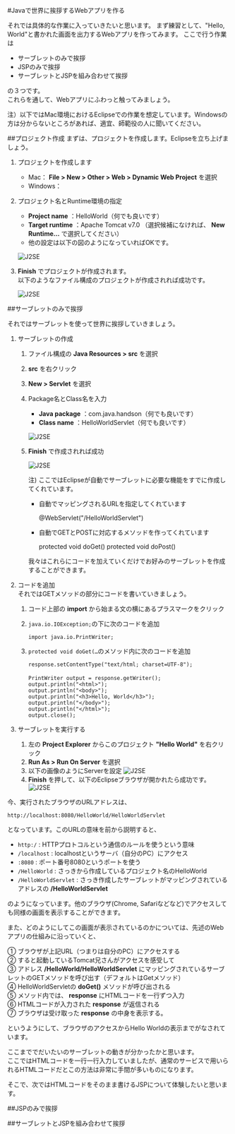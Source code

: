 #Javaで世界に挨拶するWebアプリを作る

それでは具体的な作業に入っていきたいと思います。
まず練習として、"Hello, World"と書かれた画面を出力するWebアプリを作ってみます。
ここで行う作業は

+ サーブレットのみで挨拶
+ JSPのみで挨拶
+ サーブレットとJSPを組み合わせて挨拶

の３つです。  
これらを通して、Webアプリにふわっと触ってみましょう。

注）以下ではMac環境におけるEclipseでの作業を想定しています。Windowsの方は分からないところがあれば、適宜、師範役の人に聞いてください。

##プロジェクト作成
まずは、プロジェクトを作成します。Eclipseを立ち上げましょう。

1. プロジェクトを作成します
	+ Mac： **File > New > Other > Web > Dynamic Web Project** を選択
	+ Windows：
	
2. プロジェクト名とRuntime環境の指定
	+ **Project name** ：HelloWorld（何でも良いです）
	+ **Target runtime** ：Apache Tomcat v7.0  （選択候補になければ、 **New Runtime…** で選択してください）
	+ 他の設定は以下の図のようになっていればOKです。  
	
	![J2SE](images/ProjectName.png)
	
3. **Finish** でプロジェクトが作成されます。  
   以下のようなファイル構成のプロジェクトが作成されれば成功です。

	![J2SE](images/Files.png)


##サーブレットのみで挨拶

それではサーブレットを使って世界に挨拶していきましょう。

1. サーブレットの作成
	1. ファイル構成の **Java Resources > src** を選択
	2. **src** を右クリック
	3. **New > Servlet** を選択
	4. Package名とClass名を入力
		+ **Java package** ：com.java.handson（何でも良いです）
		+ **Class name** ：HelloWorldServlet（何でも良いです）
		
		![J2SE](images/CreateServlet.png)
		
	5. **Finish** で作成されれば成功
	
		![J2SE](images/CreatedServlet.png)

		注) ここではEclipseが自動でサーブレットに必要な機能をすでに作成してくれています。

		+ 自動でマッピングされるURLを指定してくれています
		
			@WebServlet("/HelloWorldServlet")
		
		+ 自動でGETとPOSTに対応するメソッドを作ってくれています
			
			protected void doGet()
			protected void doPost()
			
		我々はこれらにコードを加えていくだけでお好みのサーブレットを作成することができます。
	
2. コードを追加  
   それではGETメソッドの部分にコードを書いていきましょう。
	1. コード上部の **import** から始まる文の横にあるプラスマークをクリック
	2. ```java.io.IOException;```の下に次のコードを追加
	
		```
		import java.io.PrintWriter;
		```
		
	3. ```protected void doGet(…```のメソッド内に次のコードを追加
		
		```
		response.setContentType("text/html; charset=UTF-8");
		　
		PrintWriter output = response.getWriter();
		output.println("<html>");
		output.println("<body>");
		output.println("<h3>Hello, World</h3>");
		output.println("</body>");
		output.println("</html>");
		output.close();
		```	
	
3. サーブレットを実行する
	1. 左の **Project Explorer** からこのプロジェクト **"Hello World"** を右クリック
	2. **Run As > Run On Server** を選択
	3. 以下の画像のようにServerを設定
		![J2SE](images/run1.png)
	4. **Finish** を押して、以下のEclipseブラウザが開かれたら成功です。
		![J2SE](images/run1success.png)
	
今、実行されたブラウザのURLアドレスは、
  
```
http://localhost:8080/HelloWorld/HelloWorldServlet
```

となっています。このURLの意味を前から説明すると、

+ ```http:/``` : HTTPプロトコルという通信のルールを使うという意味
+ ```/localhost``` : localhostというサーバ（自分のPC）にアクセス
+ ```:8080``` : ポート番号8080というポートを使う
+ ```/HelloWorld``` : さっきから作成しているプロジェクト名のHelloWorld
+ ```/HelloWorldServlet``` : さっき作成したサーブレットがマッピングされているアドレスの **/HelloWorldServlet**

のようになっています。他のブラウザ(Chrome, Safariなどなど)でアクセスしても同様の画面を表示することができます。  

また、どのようにしてこの画面が表示されているのかについては、先述のWebアプリの仕組みに沿っていくと、  

① ブラウザが上記URL（つまりは自分のPC）にアクセスする  
② すると起動しているTomcat兄さんがアクセスを感受して  
③ アドレス **/HelloWorld/HelloWorldServlet** にマッピングされているサーブレットのGETメソッドを呼び出す（デフォルトはGetメソッド）  
④ HelloWorldServletの **doGet()** メソッドが呼び出される  
⑤ メソッド内では、 **response** にHTMLコードを一行ずつ入力  
⑥ HTMLコードが入力された **response** が返信される  
⑦ ブラウザは受け取った **response** の中身を表示する。  

というようにして、ブラウザのアクセスからHello Worldの表示までがなされています。

ここまででだいたいのサーブレットの動きが分かったかと思います。  
ここではHTMLコードを一行一行入力していましたが、通常のサービスで用いられるHTMLコードだとこの方法は非常に手間が多いものになります。

そこで、次ではHTMLコードをそのまま書けるJSPについて体験したいと思います。


##JSPのみで挨拶



##サーブレットとJSPを組み合わせて挨拶


